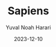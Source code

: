 ---
title: Sapiens
type: book
date: 2023-12-10
author: Yuval Noah Harari
description: A history of our species.
link: https://www.ynharari.com/book/sapiens-2/
draft: false
---